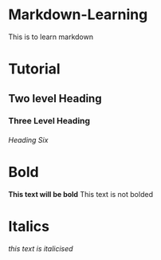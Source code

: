 # Markdown-Learning
This is to learn markdown

# Tutorial

## Two level Heading

### Three Level Heading

###### Heading Six

# Bold
**This text will be bold**
This text is not bolded
# Italics
_this text is italicised_
